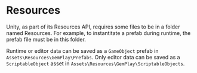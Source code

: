 # Resources

Unity, as part of its Resources API, requires some files to be in a folder named Resources.
For example, to instantitate a prefab during runtime, the prefab file must be in this folder.

Runtime or editor data can be saved as a `GameObject` prefab in `Assets\Resources\GemPlay\Prefabs`.
Only editor data can be saved as a `ScriptableObject` asset in `Assets\Resources\GemPlay\ScriptableObjects`.
